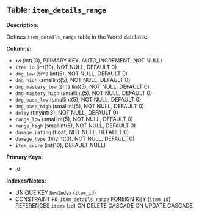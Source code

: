 ## Table: `item_details_range`

**Description:**

Defines `item_details_range` table in the World database.

**Columns:**
- `id` (int(10), PRIMARY KEY, AUTO_INCREMENT, NOT NULL)
- `item_id` (int(10), NOT NULL, DEFAULT 0)
- `dmg_low` (smallint(5), NOT NULL, DEFAULT 0)
- `dmg_high` (smallint(5), NOT NULL, DEFAULT 0)
- `dmg_mastery_low` (smallint(5), NOT NULL, DEFAULT 0)
- `dmg_mastery_high` (smallint(5), NOT NULL, DEFAULT 0)
- `dmg_base_low` (smallint(5), NOT NULL, DEFAULT 0)
- `dmg_base_high` (smallint(5), NOT NULL, DEFAULT 0)
- `delay` (tinyint(3), NOT NULL, DEFAULT 0)
- `range_low` (smallint(5), NOT NULL, DEFAULT 0)
- `range_high` (smallint(5), NOT NULL, DEFAULT 0)
- `damage_rating` (float, NOT NULL, DEFAULT 0)
- `damage_type` (tinyint(3), NOT NULL, DEFAULT 0)
- `item_score` (int(10), DEFAULT NULL)

**Primary Keys:**
- id

**Indexes/Notes:**
- UNIQUE KEY `NewIndex` (`item_id`)
- CONSTRAINT `FK_item_details_range` FOREIGN KEY (`item_id`) REFERENCES `items` (`id`) ON DELETE CASCADE ON UPDATE CASCADE